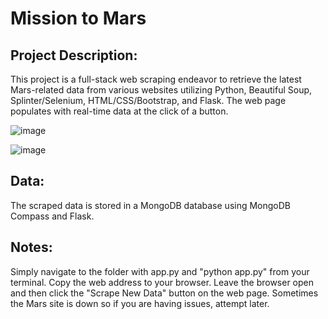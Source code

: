 # Mission to Mars

## Project Description:
This project is a full-stack web scraping endeavor to retrieve the latest Mars-related data from various websites utilizing Python, Beautiful Soup, Splinter/Selenium, HTML/CSS/Bootstrap, and Flask. The web page populates with real-time data at the click of a button.

![image](https://user-images.githubusercontent.com/51388767/71016082-a14ace80-20c2-11ea-803b-71fa4f191a6f.png)

![image](https://user-images.githubusercontent.com/51388767/71016503-3ea60280-20c3-11ea-85d1-e97abac256b2.png)

## Data:
The scraped data is stored in a MongoDB database using MongoDB Compass and Flask.  

## Notes:
Simply navigate to the folder with app.py and "python app.py" from your terminal.
Copy the web address to your browser. Leave the browser open and then click the "Scrape New Data" button on the web page. 
Sometimes the Mars site is down so if you are having issues, attempt later. 


